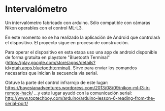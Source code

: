# Intervalómetro

Un intervalómetro fabricado con arduino.  Sólo compatible con cámaras Nikon operables con el control ML-L3.

En este momento no se ha realizado la aplicación de Android que controlará el dispositivo. El proyecto sigue en proceso de construcción.

Para operar el dispositivo en esta etapa uso una app de android disponible de forma gratuita en playstore "Bluetooth Terminal" (https://play.google.com/store/apps/details?id=ptah.apps.bluetoothterminal). Sirve para enviar los comandos necesarios que inician la secuencia vía serial.


Obtuve la parte del control infrarrojo de este lugar: https://bayesianadventures.wordpress.com/2013/08/09/nikon-ml-l3-ir-remote-hack/
...y este lugar ayudó con la comunicación serial: http://www.toptechboy.com/arduino/arduino-lesson-6-reading-from-the-serial-port/
